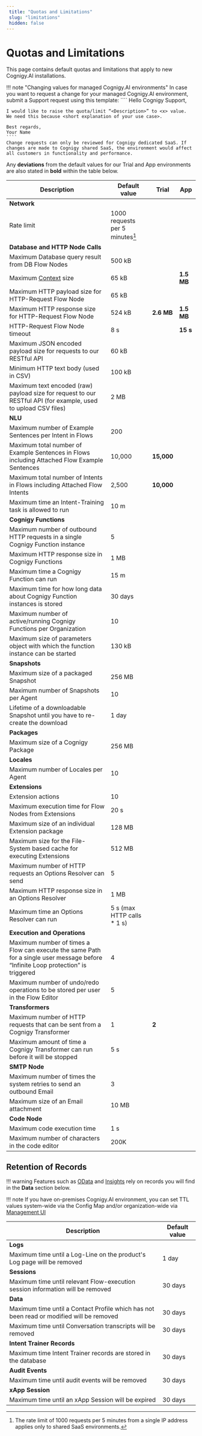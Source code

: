 ```yaml
---
 title: "Quotas and Limitations" 
 slug: "limitations" 
 hidden: false 
---
```


# Quotas and Limitations

This page contains default quotas and limitations that apply to new Cognigy.AI installations. 

!!! note "Changing values for managed Cognigy.AI environments"
    In case you want to request a change for your managed Cognigy.AI environment, submit a Support request using this template: 
    ````
    Hello Cognigy Support, 

    I would like to raise the quota/limit “<Description>” to <x> value.  
    We need this because <short explanation of your use case>. 
 
    Best regards, 
    Your Name 
    ````
    Change requests can only be reviewed for Cognigy dedicated SaaS. If changes are made to Cognigy shared SaaS, the environment would affect all customers in functionality and performance.
Any **deviations** from the default values for our Trial and App environments are also stated in **bold** within the table below.

| Description                                                                                                                       | Default value                   | Trial      | App        |
|-----------------------------------------------------------------------------------------------------------------------------------|---------------------------------|------------|------------|
| **Network**                                                                                                                       |                                 |            |            |
| Rate limit                                                                                                                        | 1000 requests per 5 minutes[^*] |            |            |
| **Database and HTTP Node Calls**                                                                                                  |                                 |            |            |
| Maximum Database query result from DB Flow Nodes                                                                                  | 500 kB                          |            |            |
| Maximum [Context](tools/interaction-panel/context.md) size                                                                        | 65 kB                           |            | **1.5 MB** |
| Maximum HTTP payload size for HTTP-Request Flow Node                                                                              | 65 kB                           |            |            |
| Maximum HTTP response size for HTTP-Request Flow Node                                                                             | 524 kB                          | **2.6 MB** | **1.5 MB** |
| HTTP-Request Flow Node timeout                                                                                                    | 8 s                             |            | **15 s**   |
| Maximum JSON encoded payload size for requests to our RESTful API                                                                 | 60 kB                           |            |            |
| Minimum HTTP text body (used in CSV)                                                                                              | 100 kB                          |            |            |
| Maximum text encoded (raw) payload size for request to our RESTful API (for example, used to upload CSV files)                    | 2 MB                            |            |            |
| **NLU**                                                                                                                           |                                 |            |            |
| Maximum number of Example Sentences per Intent in Flows                                                                           | 200                             |            |            |
| Maximum total number of Example Sentences in Flows including Attached Flow Example Sentences                                      | 10,000                          | **15,000** |            |
| Maximum total number of Intents in Flows including Attached Flow Intents                                                          | 2,500                           | **10,000** |            |
| Maximum time an Intent-Training task is allowed to run                                                                            | 10 m                            |            |            |
| **Cognigy Functions**                                                                                                             |                                 |            |            |
| Maximum number of outbound HTTP requests in a single Cognigy Function instance                                                    | 5                               |            |            | 
| Maximum HTTP response size in Cognigy Functions                                                                                   | 1 MB                            |            |            |
| Maximum time a Cognigy Function can run                                                                                           | 15 m                            |            |            |
| Maximum time for how long data about Cognigy Function instances is stored                                                         | 30 days                         |            |            |
| Maximum number of active/running Cognigy Functions per Organization                                                               | 10                              |            |            |
| Maximum size of parameters object with which the function instance can be started                                                 | 130 kB                          |            |            |
| **Snapshots**                                                                                                                     |                                 |            |            |
| Maximum size of a packaged Snapshot                                                                                               | 256 MB                          |            |            |
| Maximum number of Snapshots per Agent                                                                                             | 10                              |            |            |
| Lifetime of a downloadable Snapshot until you have to re-create the download                                                      | 1 day                           |            |            |
| **Packages**                                                                                                                      |                                 |            |            |
| Maximum size of a Cognigy Package                                                                                                 | 256 MB                          |            |            |
| **Locales**                                                                                                                       |                                 |            |            |
| Maximum number of Locales per Agent                                                                                               | 10                              |            |            |
| **Extensions**                                                                                                                    |                                 |            |            |
| Extension actions                                                                                                                 | 10                              |            |            |
| Maximum execution time for Flow Nodes from Extensions                                                                             | 20 s                            |            |            |
| Maximum size of an individual Extension package                                                                                   | 128 MB                          |            |            |
| Maximum size for the File-System based cache for executing Extensions                                                             | 512 MB                          |            |            |
| Maximum number of HTTP requests an Options Resolver can send                                                                      | 5                               |            |            |
| Maximum HTTP response size in an Options Resolver                                                                                 | 1 MB                            |            |            |
| Maximum time an Options Resolver can run                                                                                          | 5 s (max HTTP calls * 1 s)      |            |            |
| **Execution and Operations**                                                                                                      |                                 |            |            |
| Maximum number of times a Flow can execute the same Path for a single user message before “Infinite Loop protection” is triggered | 4                               |            |            |
| Maximum number of undo/redo operations to be stored per user in the Flow Editor                                                   | 5                               |            |            |
| **Transformers**                                                                                                                  |                                 |            |            |
| Maximum number of HTTP requests that can be sent from a Cognigy Transformer                                                       | 1                               | **2**      |            |
| Maximum amount of time a Cognigy Transformer can run before it will be stopped                                                    | 5 s                             |            |            |
| **SMTP Node**                                                                                                                     |                                 |            |            |
| Maximum number of times the system retries to send an outbound Email                                                              | 3                               |            |            |
| Maximum size of an Email attachment                                                                                               | 10 MB                           |            |            |
| **Code Node**                                                                                                                     |                                 |            |            |
| Maximum code execution time                                                                                                       | 1 s                             |            |            |
| Maximum number of characters in the code editor                                                                                   | 200K                            |            |            |

[^*]: The rate limit of 1000 requests per 5 minutes from a single IP address applies only to shared SaaS environments.


## Retention of Records

!!! warning
    Features such as [OData](tools/analytics/odata-analytics-endpoint.md) and [Insights](../insights/cognigy-insights.md) rely on records you will find in the **Data** section below.

!!! note
    If you have on-premises Cognigy.AI environment, you can set TTL values system-wide via the Config Map and/or organization-wide via [Management UI](tools/management-ui.md)

| Description                                                                              | Default value |
|------------------------------------------------------------------------------------------|---------------|
| **Logs**                                                                                 |               |
| Maximum time until a Log-Line on the product's Log page will be removed                  | 1 day         |
| **Sessions**                                                                             |               |
| Maximum time until relevant Flow-execution session information will be removed           | 30 days       |
| **Data**                                                                                 |               |
| Maximum time until a Contact Profile which has not been read or modified will be removed | 30 days       |
| Maximum time until Conversation transcripts will be removed                              | 30 days       |
| **Intent Trainer Records**                                                               |               |
| Maximum time Intent Trainer records are stored in the database                           | 30 days       |
| **Audit Events**                                                                         |               |
| Maximum time until audit events will be removed                                          | 30 days       |
| **xApp Session**                                                                         |               |
| Maximum time until an xApp Session will be expired                                       | 30 days       |

 